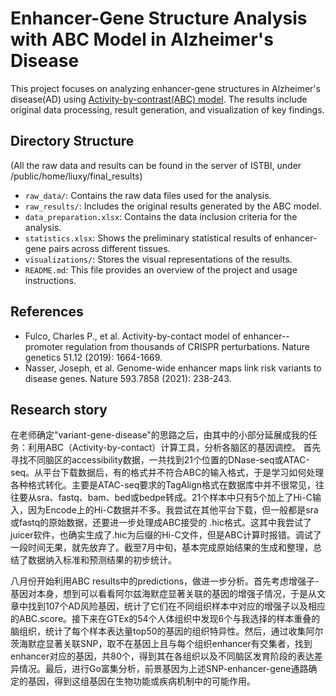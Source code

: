 # Enhancer-Gene Structure Analysis with ABC Model in Alzheimer's Disease

This project focuses on analyzing enhancer-gene structures in Alzheimer's disease(AD) using [Activity-by-contrast(ABC) model](https://github.com/broadinstitute/ABC-Enhancer-Gene-Prediction). The results include original data processing, result generation, and visualization of key findings.

## Directory Structure

   (All the raw data and results can be found in the server of ISTBI, under /public/home/liuxy/final_results)
-   `raw_data/`: Contains the raw data files used for the analysis.
-   `raw_results/`: Includes the original results generated by the ABC model.
-   `data_preparation.xlsx`: Contains the data inclusion criteria for the analysis.
-   `statistics.xlsx`: Shows the preliminary statistical results of enhancer-gene pairs across different tissues.
-   `visualizations/`: Stores the visual representations of the results.
-   `README.md`: This file provides an overview of the project and usage instructions.

## References

-   Fulco, Charles P., et al. Activity-by-contact model of enhancer--promoter regulation from thousands of CRISPR perturbations. Nature genetics 51.12 (2019): 1664-1669.
-   Nasser, Joseph, et al. Genome-wide enhancer maps link risk variants to disease genes. Nature 593.7858 (2021): 238-243.

## Research story

在老师确定"variant-gene-disease"的思路之后，由其中的小部分延展成我的任务：利用ABC（Activity-by-contact）计算工具，分析各脑区的基因调控。 首先寻找不同脑区的accessibility数据，一共找到21个位置的DNase-seq或ATAC-seq。从平台下载数据后，有的格式并不符合ABC的输入格式，于是学习如何处理各种格式转化。主要是ATAC-seq要求的TagAlign格式在数据库中并不很常见，往往要从sra、fastq、bam、bed或bedpe转成。21个样本中只有5个加上了Hi-C输入，因为Encode上的Hi-C数据并不多。我尝试在其他平台下载，但一般都是sra或fastq的原始数据，还要进一步处理成ABC接受的 .hic格式。这其中我尝试了juicer软件，也确实生成了.hic为后缀的Hi-C文件，但是ABC计算时报错。调试了一段时间无果，就先放弃了。截至7月中旬，基本完成原始结果的生成和整理，总结了数据纳入标准和预测结果的初步统计。

八月份开始利用ABC results中的predictions，做进一步分析。首先考虑增强子-基因对本身，想到可以看看阿尔兹海默症显著关联的基因的增强子情况，于是从文章中找到107个AD风险基因，统计了它们在不同组织样本中对应的增强子以及相应的ABC.score。接下来在GTEx的54个人体组织中发现6个与我选择的样本重叠的脑组织，统计了每个样本表达量top50的基因的组织特异性。然后，通过收集阿尔茨海默症显著关联SNP，取不在基因上且与每个组织enhancer有交集者，找到enhancer对应的基因，共80个，得到其在各组织以及不同脑区发育阶段的表达差异情况。最后，进行Go富集分析，前景基因为上述SNP-enhancer-gene通路确定的基因，得到这组基因在生物功能或疾病机制中的可能作用。
